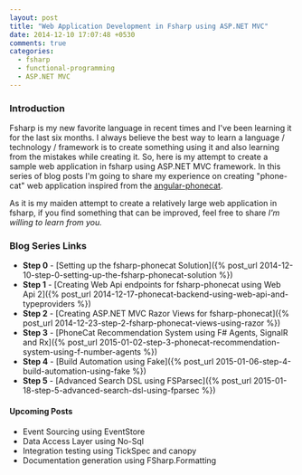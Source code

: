 ```yaml
---
layout: post
title: "Web Application Development in Fsharp using ASP.NET MVC"
date: 2014-12-10 17:07:48 +0530
comments: true
categories: 
  - fsharp
  - functional-programming
  - ASP.NET MVC
---
```


### Introduction

Fsharp is my new favorite language in recent times and I've been learning it for the last six months. I always believe the best way to learn a language / technology / framework is to create something using it and also learning from the mistakes while creating it. So, here is my attempt to create a sample web application in fsharp using ASP.NET MVC framework. In this series of blog posts I'm going to share my experience on creating "phone-cat" web application inspired from the [angular-phonecat](https://github.com/angular/angular-phonecat). 

As it is my maiden attempt to create a relatively large web application in fsharp, if you find something that can be improved, feel free to share *I'm willing to learn from you.*

### Blog Series Links

* **Step 0** - [Setting up the fsharp-phonecat Solution]({% post_url 2014-12-10-step-0-setting-up-the-fsharp-phonecat-solution %})
* **Step 1** - [Creating Web Api endpoints for fsharp-phonecat using Web Api 2]({% post_url 2014-12-17-phonecat-backend-using-web-api-and-typeproviders %})
* **Step 2** - [Creating ASP.NET MVC Razor Views for fsharp-phonecat]({% post_url 2014-12-23-step-2-fsharp-phonecat-views-using-razor %})
* **Step 3** - [PhoneCat Recommendation System using F# Agents, SignalR and Rx]({% post_url 2015-01-02-step-3-phonecat-recommendation-system-using-f-number-agents %})
* **Step 4** - [Build Automation using Fake]({% post_url 2015-01-06-step-4-build-automation-using-fake %})
* **Step 5** - [Advanced Search DSL using FSParsec]({% post_url 2015-01-18-step-5-advanced-search-dsl-using-fparsec %})

#### Upcoming Posts

* Event Sourcing using EventStore
* Data Access Layer using No-Sql
* Integration testing using TickSpec and canopy
* Documentation generation using FSharp.Formatting